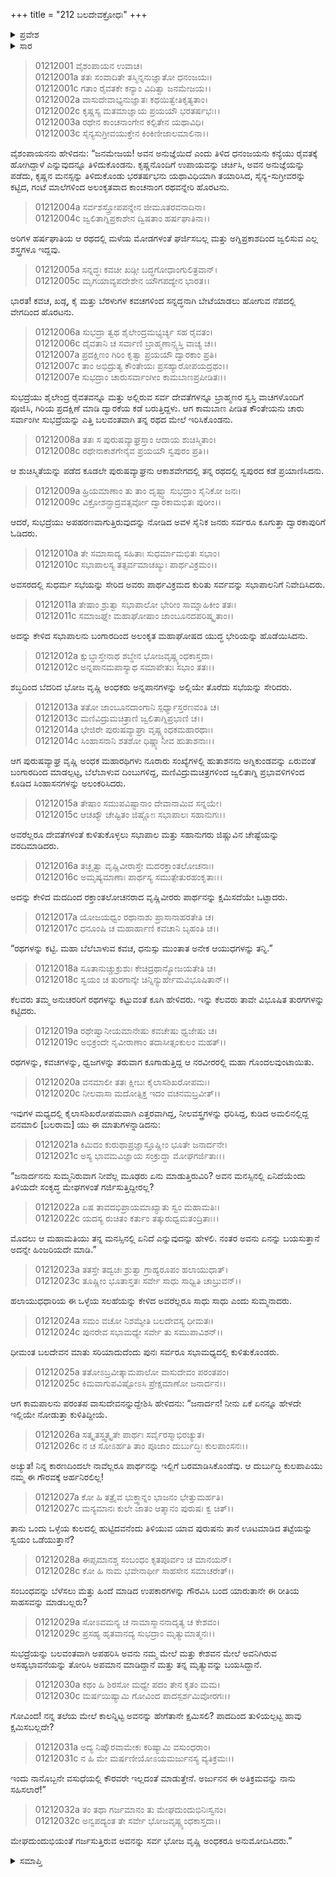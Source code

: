 +++
title = "212 ಬಲದೇವಕ್ರೋಧಃ"
+++

<details><summary>ಪ್ರವೇಶ</summary>


।।   ಓಂ ಓಂ ನಮೋ ನಾರಾಯಣಾಯ।।   ಶ್ರೀ ವೇದವ್ಯಾಸಾಯ ನಮಃ ।।

ಶ್ರೀ ಕೃಷ್ಣದ್ವೈಪಾಯನ ವೇದವ್ಯಾಸ ವಿರಚಿತ  

**ಶ್ರೀ ಮಹಾಭಾರತ**

**ಆದಿ ಪರ್ವ**

**ಸುಭದ್ರಾಹರಣ ಪರ್ವ**

**ಅಧ್ಯಾಯ 212**

</details>


<details><summary>ಸಾರ</summary>

ರೈವತಗಿರಿಯನ್ನು ಪೂಜಿಸಿ ಮರಳುತ್ತಿರುವಾಗ ಸುಭದ್ರೆಯನ್ನು ಅರ್ಜುನನು ಬಲವಂತವಾಗಿ ಎತ್ತಿ ರಥದ ಮೇಲಿರಿಸಿ ಹಸ್ತಿನಾಪುರದತ್ತ ಹೋದುದು (1-8). ದೂತರಿಂದ ವಿಷಯವನ್ನು ತಿಳಿದ ಬಲರಾಮನು ಕೋಪಗೊಂಡು ಅರ್ಜುನನನ್ನು ಎದುರಿಸಲು ಸೇನೆಯನ್ನು ಸಿದ್ಧಗೊಳಿಸಿದುದು (9-32).

</details>


> 01212001 ವೈಶಂಪಾಯನ ಉವಾಚ।  
01212001a ತತಃ ಸಂವಾದಿತೇ ತಸ್ಮಿನ್ನನುಜ್ಞಾತೋ ಧನಂಜಯಃ।  
01212001c ಗತಾಂ ರೈವತಕೇ ಕನ್ಯಾಂ ವಿದಿತ್ವಾ ಜನಮೇಜಯ।।   
01212002a ವಾಸುದೇವಾಭ್ಯನುಜ್ಞಾತಃ ಕಥಯಿತ್ವೇತಿಕೃತ್ಯತಾಂ।  
01212002c ಕೃಷ್ಣಸ್ಯ ಮತಮಾಜ್ಞಾಯ ಪ್ರಯಯೌ ಭರತರ್ಷಭಃ।।  
01212003a ರಥೇನ ಕಾಂಚನಾಂಗೇನ ಕಲ್ಪಿತೇನ ಯಥಾವಿಧಿ।  
01212003c ಸೈನ್ಯಸುಗ್ರೀವಯುಕ್ತೇನ ಕಿಂಕಿಣೀಜಾಲಮಾಲಿನಾ।।

ವೈಶಂಪಾಯನನು ಹೇಳಿದನು: “ಜನಮೇಜಯ! ಅವನ ಅನುಜ್ಞೆಯಿದೆ ಎಂದು ತಿಳಿದ ಧನಂಜಯನು ಕನ್ಯೆಯು ರೈವತಕ್ಕೆ ಹೋಗಿದ್ದಾಳೆ ಎನ್ನುವುದನ್ನೂ ತಿಳಿದುಕೊಂಡನು. ಕೃಷ್ಣನೊಂದಿಗೆ ಉಪಾಯವನ್ನು ಚರ್ಚಿಸಿ, ಅವನ ಅನುಜ್ಞೆಯನ್ನು ಪಡೆದು, ಕೃಷ್ಣನ ಮನಸ್ಸನ್ನು ತಿಳಿದುಕೊಂಡು ಭರತರ್ಷಭನು ಯಥಾವಿಧಿಯಾಗಿ ತಯಾರಿಸಿದ, ಸೈನ್ಯ-ಸುಗ್ರೀವರನ್ನು ಕಟ್ಟಿದ, ಗಂಟೆ ಮಾಲೆಗಳಿಂದ ಅಲಂಕೃತವಾದ ಕಾಂಚನಾಂಗ ರಥವನ್ನೇರಿ ಹೊರಟನು.

> 01212004a ಸರ್ವಶಸ್ತ್ರೋಪಪನ್ನೇನ ಜೀಮೂತರವನಾದಿನಾ।   
01212004c ಜ್ವಲಿತಾಗ್ನಿಪ್ರಕಾಶೇನ ದ್ವಿಷತಾಂ ಹರ್ಷಘಾತಿನಾ।।

ಅರಿಗಳ ಹರ್ಷಘಾತಿಯ ಆ ರಥದಲ್ಲಿ ಮಳೆಯ ಮೋಡಗಳಂತೆ ಘರ್ಜಿಸಬಲ್ಲ ಮತ್ತು ಅಗ್ನಿಪ್ರಕಾಶದಿಂದ ಜ್ವಲಿಸುವ ಎಲ್ಲ ಶಸ್ತ್ರಗಳೂ ಇದ್ದವು.

> 01212005a ಸನ್ನದ್ಧಃ ಕವಚೀ ಖಡ್ಗೀ ಬದ್ಧಗೋಧಾಂಗುಲಿತ್ರವಾನ್।  
01212005c ಮೃಗಯಾವ್ಯಪದೇಶೇನ ಯೌಗಪದ್ಯೇನ ಭಾರತ।।

ಭಾರತ! ಕವಚ, ಖಡ್ಗ, ಕೈ ಮತ್ತು ಬೆರಳುಗಳ ಕವಚಗಳಿಂದ ಸನ್ನದ್ಧನಾಗಿ ಬೇಟೆಯಾಡಲು ಹೋಗುವ ನೆಪದಲ್ಲಿ ವೇಗದಿಂದ ಹೊರಟನು.

> 01212006a ಸುಭದ್ರಾ ತ್ವಥ ಶೈಲೇಂದ್ರಮಭ್ಯರ್ಚ್ಯ ಸಹ ರೈವತಂ।  
01212006c ದೈವತಾನಿ ಚ ಸರ್ವಾಣಿ ಬ್ರಾಹ್ಮಣಾನ್ಸ್ವಸ್ತಿ ವಾಚ್ಯ ಚ।।  
01212007a ಪ್ರದಕ್ಷಿಣಂ ಗಿರಿಂ ಕೃತ್ವಾ ಪ್ರಯಯೌ ದ್ವಾರಕಾಂ ಪ್ರತಿ।  
01212007c ತಾಂ ಅಭಿದ್ರುತ್ಯ ಕೌಂತೇಯಃ ಪ್ರಸಹ್ಯಾರೋಪಯದ್ರಥಂ।।  
01212007e ಸುಭದ್ರಾಂ ಚಾರುಸರ್ವಾಂಗೀಂ ಕಾಮಬಾಣಪ್ರಪೀಡಿತಃ।।

ಸುಭದ್ರೆಯು ಶೈಲೇಂದ್ರ ರೈವತವನ್ನೂ ಮತ್ತು ಅಲ್ಲಿರುವ ಸರ್ವ ದೇವತೆಗಳನ್ನೂ ಬ್ರಾಹ್ಮಣರ ಸ್ವಸ್ತಿ ವಾಚಗಳೊಂದಿಗೆ ಪೂಜಿಸಿ, ಗಿರಿಯ ಪ್ರದಕ್ಷಿಣೆ ಮಾಡಿ ದ್ವಾರಕೆಯ ಕಡೆ ಬರುತ್ತಿದ್ದಳು. ಆಗ ಕಾಮಬಾಣ ಪೀಡಿತ ಕೌಂತೇಯನು ಚಾರು ಸರ್ವಾಂಗೀ ಸುಭದ್ರೆಯನ್ನು ಎತ್ತಿ ಬಲವಂತವಾಗಿ ತನ್ನ ರಥದ ಮೇಲೆ ಇರಿಸಿಕೊಂಡನು.

> 01212008a ತತಃ ಸ ಪುರುಷವ್ಯಾಘ್ರಸ್ತಾಂ ಆದಾಯ ಶುಚಿಸ್ಮಿತಾಂ।  
01212008c ರಥೇನಾಕಾಶಗೇನೈವ ಪ್ರಯಯೌ ಸ್ವಪುರಂ ಪ್ರತಿ।।

ಆ ಶುಚಿಸ್ಮಿತೆಯನ್ನು ಪಡೆದ ಕೂಡಲೇ ಪುರುಷವ್ಯಾಘ್ರನು ಆಕಾಶವೇಗದಲ್ಲಿ ತನ್ನ ರಥದಲ್ಲಿ ಸ್ವಪುರದ ಕಡೆ ಪ್ರಯಾಣಿಸಿದನು.

> 01212009a ಹ್ರಿಯಮಾಣಾಂ ತು ತಾಂ ದೃಷ್ಟ್ವಾ ಸುಭದ್ರಾಂ ಸೈನಿಕೋ ಜನಃ।   
01212009c ವಿಕ್ರೋಶನ್ಪ್ರಾದ್ರವತ್ಸರ್ವೋ ದ್ವಾರಕಾಮಭಿತಃ ಪುರೀಂ।।

ಆದರೆ, ಸುಭದ್ರೆಯು ಅಪಹರಣವಾಗುತ್ತಿರುವುದನ್ನು ನೋಡಿದ ಅವಳ ಸೈನಿಕ ಜನರು ಸರ್ವರೂ ಕೂಗುತ್ತಾ ದ್ವಾರಕಾಪುರಿಗೆ ಓಡಿದರು.

> 01212010a ತೇ ಸಮಾಸಾದ್ಯ ಸಹಿತಾಃ ಸುಧರ್ಮಾಮಭಿತಃ ಸಭಾಂ।  
01212010c ಸಭಾಪಾಲಸ್ಯ ತತ್ಸರ್ವಮಾಚಖ್ಯುಃ ಪಾರ್ಥವಿಕ್ರಮಂ।।

ಅವಸರದಲ್ಲಿ ಸುಧರ್ಮ ಸಭೆಯನ್ನು ಸೇರಿದ ಅವರು ಪಾರ್ಥವಿಕ್ರಮದ ಕುರಿತು ಸರ್ವವನ್ನು ಸಭಾಪಾಲನಿಗೆ ನಿವೇದಿಸಿದರು.

> 01212011a ತೇಷಾಂ ಶ್ರುತ್ವಾ ಸಭಾಪಾಲೋ ಭೇರೀಂ ಸಾಮ್ನಾಹಿಕೀಂ ತತಃ।  
01212011c ಸಮಾಜಘ್ನೇ ಮಹಾಘೋಷಾಂ ಜಾಂಬೂನದಪರಿಷ್ಕೃತಾಂ।।

ಅದನ್ನು ಕೇಳಿದ ಸಭಾಪಾಲನು ಬಂಗಾರದಿಂದ ಅಲಂಕೃತ ಮಹಾಘೋಷದ ಯುದ್ಧ ಭೇರಿಯನ್ನು ಹೊಡೆಯಿಸಿದನು.

> 01212012a ಕ್ಷುಬ್ಧಾಸ್ತೇನಾಥ ಶಬ್ಧೇನ ಭೋಜವೃಷ್ಣ್ಯಂಧಕಾಸ್ತದಾ।   
01212012c ಅನ್ನಪಾನಮಪಾಸ್ಯಾಥ ಸಮಾಪೇತುಃ ಸಭಾಂ ತತಃ।।

ಶಬ್ಧದಿಂದ ಬೆದರಿದ ಭೋಜ ವೃಷ್ಣಿ ಅಂಧಕರು ಅನ್ನಪಾನಗಳನ್ನು ಅಲ್ಲಿಯೇ ತೊರೆದು ಸಭೆಯನ್ನು ಸೇರಿದರು.

> 01212013a ತತೋ ಜಾಂಬೂನದಾಂಗಾನಿ ಸ್ಪರ್ಧ್ಯಾಸ್ತರಣವಂತಿ ಚ।  
01212013c ಮಣಿವಿದ್ರುಮಚಿತ್ರಾಣಿ ಜ್ವಲಿತಾಗ್ನಿಪ್ರಭಾಣಿ ಚ।।  
01212014a ಭೇಜಿರೇ ಪುರುಷವ್ಯಾಘ್ರಾ ವೃಷ್ಣ್ಯಂಧಕಮಹಾರಥಾಃ।  
01212014c ಸಿಂಹಾಸನಾನಿ ಶತಶೋ ಧಿಷ್ಣ್ಯಾನೀವ ಹುತಾಶನಾಃ।।

ಆಗ ಪುರುಷವ್ಯಾಘ್ರ ವೃಷ್ಣಿ ಅಂಧಕ ಮಹಾರಥಿಗಳು ನೂರಾರು ಸಂಖ್ಯೆಗಳಲ್ಲಿ ಹುತಾಶನನು ಅಗ್ನಿಕುಂಡವನ್ನು ಏರುವಂತೆ ಬಂಗಾರದಿಂದ ಮಾಡಲ್ಪಟ್ಟ, ಬೆಲೆಬಾಳುವ ದಿಂಬುಗಳಿದ್ದ, ಮಣಿವಿದ್ರುಮಚಿತ್ರಗಳಿಂದ ಜ್ವಲಿತಾಗ್ನಿ ಪ್ರಭಾವಳಿಗಳಿಂದ ಕೂಡಿದ ಸಿಂಹಾಸನಗಳನ್ನು ಅಲಂಕರಿಸಿದರು.

> 01212015a ತೇಷಾಂ ಸಮುಪವಿಷ್ಟಾನಾಂ ದೇವಾನಾಮಿವ ಸನ್ನಯೇ।  
01212015c ಆಚಖ್ಯೌ ಚೇಷ್ಟಿತಂ ಜಿಷ್ಣೋಃ ಸಭಾಪಾಲಃ ಸಹಾನುಗಃ।।

ಅವರೆಲ್ಲರೂ ದೇವತೆಗಳಂತೆ ಕುಳಿತುಕೊಳ್ಳಲು ಸಭಾಪಾಲ ಮತ್ತು ಸಹಾನುಗರು ಜಿಷ್ಣುವಿನ ಚೇಷ್ಟೆಯನ್ನು ವರದಿಮಾಡಿದರು.

> 01212016a ತಚ್ಛೃತ್ವಾ ವೃಷ್ಣಿವೀರಾಸ್ತೇ ಮದರಕ್ತಾಂತಲೋಚನಾಃ।   
01212016c ಅಮೃಷ್ಯಮಾಣಾಃ ಪಾರ್ಥಸ್ಯ ಸಮುತ್ಪೇತುರಹಂಕೃತಾಃ।।

ಅದನ್ನು ಕೇಳಿದ ಮದದಿಂದ ರಕ್ತಾಂತಲೋಚನರಾದ ವೃಷ್ಣಿವೀರರು ಪಾರ್ಥನನ್ನು ಕ್ಷಮಿಸದೆಯೇ ಒಟ್ಟಾದರು.

> 01212017a ಯೋಜಯಧ್ವಂ ರಥಾನಾಶು ಪ್ರಾಸಾನಾಹರತೇತಿ ಚ।  
01212017c ಧನೂಂಷಿ ಚ ಮಹಾರ್ಹಾಣಿ ಕವಚಾನಿ ಬೃಹಂತಿ ಚ।।

“ರಥಗಳನ್ನು ಕಟ್ಟಿ. ಮಹಾ ಬೆಲೆಬಾಳುವ ಕವಚ, ಧನುಸ್ಸು ಮುಂತಾತ ಅನೇಕ ಆಯುಧಗಳನ್ನು ತನ್ನಿ.”

> 01212018a ಸೂತಾನುಚ್ಚುಕ್ರುಶುಃ ಕೇಚಿದ್ರಥಾನ್ಯೋಜಯತೇತಿ ಚ।  
01212018c ಸ್ವಯಂ ಚ ತುರಗಾನ್ಕೇ ಚಿನ್ನಿನ್ಯುರ್ಹೇಮವಿಭೂಷಿತಾನ್।।

ಕೆಲವರು ತಮ್ಮ ಅನುಚರರಿಗೆ ರಥಗಳನ್ನು ಕಟ್ಟುವಂತೆ ಕೂಗಿ ಹೇಳಿದರು. ಇನ್ನು ಕೆಲವರು ತಾವೇ ವಿಭೂಷಿತ ತುರಗಗಳನ್ನು ಕಟ್ಟಿದರು.

> 01212019a ರಥೇಷ್ವಾನೀಯಮಾನೇಷು ಕವಚೇಷು ಧ್ವಜೇಷು ಚ।  
01212019c ಅಭಿಕ್ರಂದೇ ನೃವೀರಾಣಾಂ ತದಾಸೀತ್ಸಂಕುಲಂ ಮಹತ್।।

ರಥಗಳನ್ನು, ಕವಚಗಳನ್ನು, ಧ್ವಜಗಳನ್ನು ತರುವಾಗ ಕೂಗಾಡುತ್ತಿದ್ದ ಆ ನರವೀರರಲ್ಲಿ ಮಹಾ ಗೊಂದಲವುಂಟಾಯಿತು.

> 01212020a ವನಮಾಲೀ ತತಃ ಕ್ಷೀಬಃ ಕೈಲಾಸಶಿಖರೋಪಮಃ।  
01212020c ನೀಲವಾಸಾ ಮದೋತ್ಸಿಕ್ತ ಇದಂ ವಚನಮಬ್ರವೀತ್।।

ಇವುಗಳ ಮಧ್ಯದಲ್ಲಿ ಕೈಲಾಸಶಿಖರೋಪಮವಾಗಿ ಎತ್ತರವಾಗಿದ್ದ, ನೀಲವಸ್ತ್ರಗಳನ್ನು ಧರಿಸಿದ್ದ, ಕುಡಿದ ಅಮಲಿನಲ್ಲಿದ್ದ ವನಮಾಲಿ [ಬಲರಾಮ] ಯು ಈ ಮಾತುಗಳನ್ನಾಡಿದನು:

> 01212021a ಕಿಮಿದಂ ಕುರುಥಾಪ್ರಜ್ಞಾಸ್ತೂಷ್ಣೀಂ ಭೂತೇ ಜನಾರ್ದನೇ।  
01212021c ಅಸ್ಯ ಭಾವಮವಿಜ್ಞಾಯ ಸಂಕ್ರುದ್ಧಾ ಮೋಘಗರ್ಜಿತಾಃ।।

“ಜನಾರ್ದನನು ಸುಮ್ಮನಿರುವಾಗ ನೀವೆಲ್ಲ ಮೂಢರು ಏನು ಮಾಡುತ್ತಿರುವಿರಿ? ಅವನ ಮನಸ್ಸಿನಲ್ಲಿ ಏನಿದೆಯೆಂದು ತಿಳಿಯದೇ ಸಂಕೃದ್ಧ ಮೇಘಗಳಂತೆ ಗರ್ಜಿಸುತ್ತಿದ್ದೀರಲ್ಲ?

> 01212022a ಏಷ ತಾವದಭಿಪ್ರಾಯಮಾಖ್ಯಾತು ಸ್ವಂ ಮಹಾಮತಿಃ।   
01212022c ಯದಸ್ಯ ರುಚಿತಂ ಕರ್ತುಂ ತತ್ಕುರುಧ್ವಮತಂದ್ರಿತಾಃ।।

ಮೊದಲು ಆ ಮಹಾಮತಿಯು ತನ್ನ ಮನಸ್ಸಿನಲ್ಲಿ ಏನಿದೆ ಎನ್ನುವುದನ್ನು ಹೇಳಲಿ. ನಂತರ ಅವನು ಏನನ್ನು ಬಯಸುತ್ತಾನೆ ಅದನ್ನೇ ಹಿಂಜರಿಯದೇ ಮಾಡಿ.”

> 01212023a ತತಸ್ತೇ ತದ್ವಚಃ ಶ್ರುತ್ವಾ ಗ್ರಾಹ್ಯರೂಪಂ ಹಲಾಯುಧಾತ್।  
01212023c ತೂಷ್ಣೀಂ ಭೂತಾಸ್ತತಃ ಸರ್ವೇ ಸಾಧು ಸಾಧ್ವಿತಿ ಚಾಬ್ರುವನ್।।

ಹಲಾಯುಧಧಾರಿಯ ಈ ಒಳ್ಳೆಯ ಸಲಹೆಯನ್ನು ಕೇಳಿದ ಅವರೆಲ್ಲರೂ ಸಾಧು ಸಾಧು ಎಂದು ಸುಮ್ಮನಾದರು.

> 01212024a ಸಮಂ ವಚೋ ನಿಶಮ್ಯೇತಿ ಬಲದೇವಸ್ಯ ಧೀಮತಃ।  
01212024c ಪುನರೇವ ಸಭಾಮಧ್ಯೇ ಸರ್ವೇ ತು ಸಮುಪಾವಿಶನ್।।

ಧೀಮಂತ ಬಲದೇವನ ಮಾತು ಸರಿಯಾದುದೆಂದು ಪುನಃ ಸರ್ವರೂ ಸಭಾಮಧ್ಯದಲ್ಲಿ ಕುಳಿತುಕೊಂಡರು.

> 01212025a ತತೋಽಬ್ರವೀತ್ಕಾಮಪಾಲೋ ವಾಸುದೇವಂ ಪರಂತಪಂ।  
01212025c ಕಿಮವಾಗುಪವಿಷ್ಟೋಽಸಿ ಪ್ರೇಕ್ಷಮಾಣೋ ಜನಾರ್ದನ।।

ಆಗ ಕಾಮಪಾಲನು ಪರಂತಪ ವಾಸುದೇವನನ್ನುದ್ದೇಶಿಸಿ ಹೇಳಿದನು: “ಜನಾರ್ದನ! ನೀನು ಏಕೆ ಏನನ್ನೂ ಹೇಳದೇ ಇಲ್ಲಿಯೇ ನೋಡುತ್ತಾ ಕುಳಿತಿದ್ದೀಯೆ.

> 01212026a ಸತ್ಕೃತಸ್ತ್ವತ್ಕೃತೇ ಪಾರ್ಥಃ ಸರ್ವೈರಸ್ಮಾಭಿರಚ್ಯುತ।  
01212026c ನ ಚ ಸೋಽರ್ಹತಿ ತಾಂ ಪೂಜಾಂ ದುರ್ಬುದ್ಧಿಃ ಕುಲಪಾಂಸನಃ।।

ಅಚ್ಯುತ! ನಿನ್ನ ಕಾರಣದಿಂದಲೇ ನಾವೆಲ್ಲರೂ ಪಾರ್ಥನನ್ನು ಇಲ್ಲಿಗೆ ಬರಮಾಡಿಸಿಕೊಂಡೆವು. ಆ ದುರ್ಬುದ್ಧಿ ಕುಲಪಾಪಿಯು ನಮ್ಮ ಈ ಗೌರವಕ್ಕೆ ಅರ್ಹನಿರಲಿಲ್ಲ!

> 01212027a ಕೋ ಹಿ ತತ್ರೈವ ಭುಕ್ತ್ವಾನ್ನಂ ಭಾಜನಂ ಭೇತ್ತುಮರ್ಹತಿ।   
01212027c ಮನ್ಯಮಾನಃ ಕುಲೇ ಜಾತಂ ಆತ್ಮಾನಂ ಪುರುಷಃ ಕ್ವ ಚಿತ್।।

ತಾನು ಒಂದು ಒಳ್ಳೆಯ ಕುಲದಲ್ಲಿ ಹುಟ್ಟಿದವನೆಂದು ತಿಳಿಯುವ ಯಾವ ಪುರುಷನು ತಾನೆ ಊಟಮಾಡಿದ ತಟ್ಟೆಯನ್ನು ಸ್ವಯಂ ಒಡೆಯುತ್ತಾನೆ?

> 01212028a ಈಪ್ಸಮಾನಶ್ಚ ಸಂಬಂಧಂ ಕೃತಪೂರ್ವಂ ಚ ಮಾನಯನ್।  
01212028c ಕೋ ಹಿ ನಾಮ ಭವೇನಾರ್ಥೀ ಸಾಹಸೇನ ಸಮಾಚರೇತ್।।

ಸಂಬಂಧವನ್ನು ಬೆಳೆಸಲು ಮತ್ತು ಹಿಂದೆ ಮಾಡಿದ ಉಪಕಾರಗಳನ್ನು ಗೌರವಿಸಿ ಬಂದ ಯಾರುತಾನೇ ಈ ರೀತಿಯ ಸಾಹಸವನ್ನು ಮಾಡಬಲ್ಲರು?

> 01212029a ಸೋಽವಮನ್ಯ ಚ ನಾಮಾಸ್ಮಾನನಾದೃತ್ಯ ಚ ಕೇಶವಂ।  
01212029c ಪ್ರಸಹ್ಯ ಹೃತವಾನದ್ಯ ಸುಭದ್ರಾಂ ಮೃತ್ಯುಮಾತ್ಮನಃ।।

ಸುಭದ್ರೆಯನ್ನು ಬಲವಂತವಾಗಿ ಅಪಹರಿಸಿ ಅವನು ನಮ್ಮ ಮೇಲೆ ಮತ್ತು ಕೇಶವನ ಮೇಲೆ ಅವನಿಗಿರುವ ಅಸಹ್ಯಭಾವನೆಯನ್ನು ತೋರಿಸಿ ಅಪಮಾನ ಮಾಡಿದ್ದಾನೆ ಮತ್ತು ತನ್ನ ಮೃತ್ಯುವನ್ನು ಬಯಸಿದ್ದಾನೆ.

> 01212030a ಕಥಂ ಹಿ ಶಿರಸೋ ಮಧ್ಯೇ ಪದಂ ತೇನ ಕೃತಂ ಮಮ।  
01212030c ಮರ್ಷಯಿಷ್ಯಾಮಿ ಗೋವಿಂದ ಪಾದಸ್ಪರ್ಶಮಿವೋರಗಃ।।

ಗೋವಿಂದ! ನನ್ನ ತಲೆಯ ಮೇಲೆ ಕಾಲನ್ನಿಟ್ಟ ಅವನನ್ನು ಹೇಗೆತಾನೇ ಕ್ಷಮಿಸಲಿ? ಪಾದದಿಂದ ತುಳಿಯಲ್ಪಟ್ಟ ಹಾವು ಕ್ಷಮಿಸಬಲ್ಲದೇ?

> 01212031a ಅದ್ಯ ನಿಷ್ಕೌರವಾಮೇಕಃ ಕರಿಷ್ಯಾಮಿ ವಸುಂಧರಾಂ।  
01212031c ನ ಹಿ ಮೇ ಮರ್ಷಣೀಯೋಽಯಮರ್ಜುನಸ್ಯ ವ್ಯತಿಕ್ರಮಃ।।

ಇಂದು ನಾನೊಬ್ಬನೇ ವಸುಧೆಯಲ್ಲಿ ಕೌರವರೇ ಇಲ್ಲದಂತೆ ಮಾಡುತ್ತೇನೆ. ಅರ್ಜುನನ ಈ ಅತಿಕ್ರಮವನ್ನು ನಾನು ಸಹಿಸಲಾರೆ!”

> 01212032a ತಂ ತಥಾ ಗರ್ಜಮಾನಂ ತು ಮೇಘದುಂದುಭಿನಿಃಸ್ವನಂ।  
01212032c ಅನ್ವಪದ್ಯಂತ ತೇ ಸರ್ವೇ ಭೋಜವೃಷ್ಣ್ಯಂಧಕಾಸ್ತದಾ।।

ಮೇಘದುಂದುಭಿಯಂತೆ ಗರ್ಜಸುತ್ತಿರುವ ಅವನನ್ನು ಸರ್ವ ಭೋಜ ವೃಷ್ಣಿ ಅಂಧಕರೂ ಅನುಮೋದಿಸಿದರು.”

<details><summary>ಸಮಾಪ್ತಿ</summary>



ಇತಿ ಶ್ರೀ ಮಹಾಭಾರತೇ ಆದಿಪರ್ವಣಿ ಸುಭದ್ರಾಹರಣಪರ್ವಣಿ ಬಲದೇವಕ್ರೋಧೇ ದ್ವಾದಶಾಧಿಕದ್ವಿಶತತಮೋಽಧ್ಯಾಯಃ।।  
ಇದು ಶ್ರೀ ಮಹಾಭಾರತದ ಆದಿಪರ್ವದಲ್ಲಿ ಸುಭದ್ರಾಹರಣಪರ್ವದಲ್ಲಿ ಬಲರಾಮಕ್ರೊಧ ಎನ್ನುವ ಇನ್ನೂರಾ ಹನ್ನೆರಡನೆಯ ಅಧ್ಯಾಯವು.
ಇತಿ ಶ್ರೀ ಮಹಾಭಾರತೇ ಆದಿಪರ್ವಣಿ ಸುಭದ್ರಾಹರಣಪರ್ವಃ।।  
ಇದು ಶ್ರೀ ಮಹಾಭಾರತದ ಆದಿಪರ್ವದಲ್ಲಿ ಸುಭದ್ರಾಹರಣಪರ್ವವು.
ಇದೂವರೆಗಿನ ಒಟ್ಟು ಮಹಾಪರ್ವಗಳು-0/18, ಉಪಪರ್ವಗಳು-17/100, ಅಧ್ಯಾಯಗಳು-212/1995, ಶ್ಲೋಕಗಳು-6770/73784.

</details>
